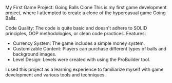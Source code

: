 My First Game Project: Going Balls Clone
This is my first game development project, where I attempted to create a clone of the hypercasual game Going Balls.

Code Quality: The code is quite basic and doesn't adhere to SOLID principles, OOP methodologies, or clean code practices.
Features:
- Currency System: The game includes a simple money system.
- Customizable Content: Players can purchase different types of balls and background images.
- Level Design: Levels were created with using the ProBuilder tool.

I used this project as a learning experience to familiarize myself with game development and various tools and techniques.
